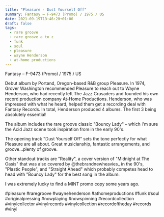 ```yaml
---
title: "Pleasure - Dust Yourself Off"
summary: Fantasy – F-9473 (Promo) / 1975 / US
date: 2021-09-19T13:46:20+01:00
draft: false
tags:
  - rare groove
  - rare groove a to z
  - funk
  - soul
  - pleasure
  - wayne Henderson
  - at-home productions
---
```

Fantasy – F-9473 (Promo) / 1975 / US

Debut album by Portand, Oregon-based R&B group Pleasure. In 1974, Grover Washington recommended Pleasure to reach out to Wayne Henderson, who had recently left The Jazz Crusaders and founded his own record production company At-Home Productions. Henderson, who was impressed with what he heard, helped them get a recording deal with Fantasy Records. In total, Henderson produced 4 albums. The first 3 being absolutely essential!

The album includes the rare groove classic "Bouncy Lady" – which I'm sure the Acid Jazz scene took inspiration from in the early 90's.

The opening track "Dust Yourself Off" sets the tone perfectly for what Pleasure are all about. Great musicianship, fantastic arrangements, and groove...plenty of groove.

Other standout tracks are "Reality", a cover version of "Midnight at The Oasis" that was also covered by @thebrandnewheavies_ in the 90's, "Plastic People", and "Straight Ahead" which probably competes head to head with "Bouncy Lady" for the best song in the album.

I was extremely lucky to find a MINT promo copy some years ago.

#pleasure #raregroove #waynehenderson #athomeproductions #funk #soul #originalpressing #nowplaying #nowspinning #recordcollection #vinylcollector #vinylrecords #vinylcollection #recordoftheday #records #vinyl
